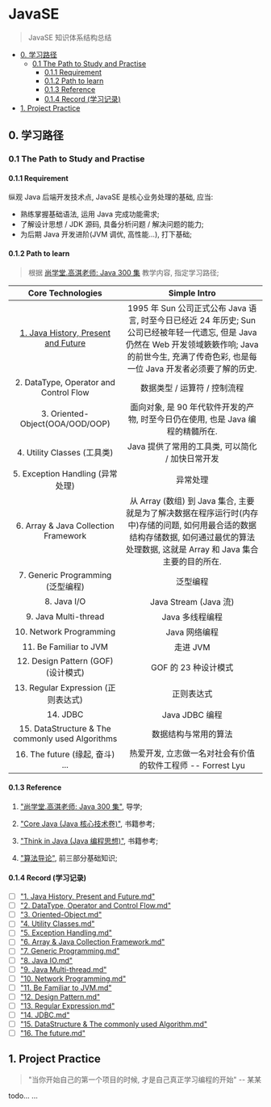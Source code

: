 # JavaSE
> JavaSE 知识体系结构总结

<!-- MarkdownTOC -->

- [0. 学习路径](#0-%E5%AD%A6%E4%B9%A0%E8%B7%AF%E5%BE%84)
    - [0.1 The Path to Study and Practise](#01-the-path-to-study-and-practise)
        - [0.1.1 Requirement](#011-requirement)
        - [0.1.2 Path to learn](#012-path-to-learn)
        - [0.1.3 Reference](#013-reference)
        - [0.1.4 Record \(学习记录\)](#014-record-%E5%AD%A6%E4%B9%A0%E8%AE%B0%E5%BD%95)
- [1. Project Practice](#1-project-practice)

<!-- /MarkdownTOC -->


<a name="0-%E5%AD%A6%E4%B9%A0%E8%B7%AF%E5%BE%84"></a>
## 0. 学习路径

<a name="01-the-path-to-study-and-practise"></a>
### 0.1 The Path to Study and Practise

<a name="011-requirement"></a>
#### 0.1.1 Requirement

纵观 Java 后端开发技术点, JavaSE 是核心业务处理的基础, 应当:  

- 熟练掌握基础语法, 运用 Java 完成功能需求;  
- 了解设计思想 / JDK 源码, 具备分析问题 / 解决问题的能力;
- 为后期 Java 开发进阶(JVM 调优, 高性能...), 打下基础;  

<a name="012-path-to-learn"></a>
#### 0.1.2 Path to learn
> 根据 [尚学堂.高淇老师: Java 300 集]() 教学内容, 指定学习路径;

|                                                                         Core Technologies                                                                          |                                                              Simple Intro                                                              |
|:------------------------------------------------------------------------------------------------------------------------------------------------------------------:|:--------------------------------------------------------------------------------------------------------------------------------------:|
|   [1. Java History, Present and Future](https://github.com/ForrestLyu/JavaSE-Practice-Path/blob/master/Notes/1.%20Java%20History%2C%20Present%20and%20Future.md)   |   1995 年 Sun 公司正式公布 Java 语言, 时至今日已经近 24 年历史; Sun 公司已经被年轻一代遗忘, 但是 Java 仍然在 Web 开发领域簌簌作响; Java 的前世今生, 充满了传奇色彩, 也是每一位 Java 开发者必须要了解的历史.   |
|                                                               2. DataType, Operator and Control Flow                                                               |                                                           数据类型 / 运算符 / 控制流程                                                            |
|                                                                  3. Oriented-Object(OOA/OOD/OOP)                                                                   |                                            面向对象, 是 90 年代软件开发的产物, 时至今日仍在使用, 也是 Java 编程的精髓所在.                                            |
|                                                                      4. Utility Classes (工具类)                                                                      |                                                     Java 提供了常用的工具类, 可以简化 / 加快日常开发                                                      |
|                                                                    5. Exception Handling (异常处理)                                                                    |                                                                  异常处理                                                                  |
|                                                                6. Array & Java Collection Framework                                                                |            从 Array (数组) 到 Java 集合, 主要就是为了解决数据在程序运行时(内存中)存储的问题, 如何用最合适的数据结构存储数据, 如何通过最优的算法处理数据, 这就是 Array 和 Java 集合主要的目的所在.             |
|                                                                   7. Generic Programming (泛型编程)                                                                    |                                                                  泛型编程                                                                  |
|                                                                            8. Java I/O                                                                             |                                                          Java Stream (Java 流)                                                          |
|                                                                        9. Java Multi-thread                                                                        |                                                               Java 多线程编程                                                               |
|                                                                      10. Network Programming                                                                       |                                                               Java 网络编程                                                                |
|                                                                       11. Be Familiar to JVM                                                                       |                                                                 走进 JVM                                                                 |
|                                                                  12. Design Pattern (GOF) (设计模式)                                                                   |                                                             GOF 的 23 种设计模式                                                             |
|                                                                   13. Regular Expression (正则表达式)                                                                   |                                                                 正则表达式                                                                  |
|                                                                              14. JDBC                                                                              |                                                              Java JDBC 编程                                                              |
|                                                          15. DataStructure & The commonly used Algorithms                                                          |                                                               数据结构与常用的算法                                                               |
|                                                                    16. The future (缘起, 奋斗) ...                                                                     |                                                热爱开发, 立志做一名对社会有价值的软件工程师   -- Forrest Lyu                                                |

<a name="013-reference"></a>
#### 0.1.3 Reference

1. ["尚学堂.高淇老师: Java 300 集"](http://www.bjsxt.com/download.html), 导学;

2. ["Core Java (Java 核心技术卷)"](https://pan.baidu.com/s/1o7ZnJrO#list/path=%2F), 书籍参考;

3. ["Think in Java (Java 编程思想)"](https://pan.baidu.com/s/1o7ZnJrO#list/path=%2F), 书籍参考;

4. ["算法导论"](https://book.douban.com/subject/20432061/), 前三部分基础知识;

<a name="014-record-%E5%AD%A6%E4%B9%A0%E8%AE%B0%E5%BD%95"></a>
#### 0.1.4 Record (学习记录)

- [ ] ["1. Java History, Present and Future.md"](https://github.com/ForrestLyu/JavaSE-Practice-Path/blob/master/Notes/1.%20Java%20History%2C%20Present%20and%20Future.md)
- [ ] ["2. DataType, Operator and Control Flow.md"]()
- [ ] ["3. Oriented-Object.md"]()
- [ ] ["4. Utility Classes.md"]()
- [ ] ["5. Exception Handling.md"]()
- [ ] ["6. Array & Java Collection Framework.md"]()
- [ ] ["7. Generic Programming.md"]()
- [ ] ["8. Java IO.md"]()
- [ ] ["9. Java Multi-thread.md"]()
- [ ] ["10. Network Programming.md"]()
- [ ] ["11. Be Familiar to JVM.md"]()
- [ ] ["12. Design Pattern.md"]()
- [ ] ["13. Regular Expression.md"]()
- [ ] ["14. JDBC.md"]()
- [ ] ["15. DataStructure & The commonly used Algorithm.md"]()
- [ ] ["16. The future.md"]()

<a name="1-project-practice"></a>
## 1. Project Practice
> "当你开始自己的第一个项目的时候, 才是自己真正学习编程的开始"  -- 某某

todo... ...
